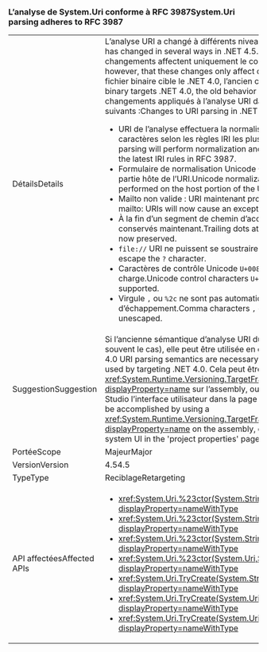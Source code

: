 ### <a name="systemuri-parsing-adheres-to-rfc-3987"></a><span data-ttu-id="35cbe-101">L’analyse de System.Uri conforme à RFC 3987</span><span class="sxs-lookup"><span data-stu-id="35cbe-101">System.Uri parsing adheres to RFC 3987</span></span>

|   |   |
|---|---|
|<span data-ttu-id="35cbe-102">Détails</span><span class="sxs-lookup"><span data-stu-id="35cbe-102">Details</span></span>|<span data-ttu-id="35cbe-103">L’analyse URI a changé à différents niveaux dans le .NET 4.5.</span><span class="sxs-lookup"><span data-stu-id="35cbe-103">URI parsing has changed in several ways in .NET 4.5.</span></span> <span data-ttu-id="35cbe-104">Notez, cependant, que ces changements affectent uniquement le code qui cible le .NET 4.5.</span><span class="sxs-lookup"><span data-stu-id="35cbe-104">Note, however, that these changes only affect code targeting .NET 4.5.</span></span> <span data-ttu-id="35cbe-105">Si un fichier binaire cible le .NET 4.0, l’ancien comportement est appliqué.</span><span class="sxs-lookup"><span data-stu-id="35cbe-105">If a binary targets .NET 4.0, the old behavior will be observed.</span></span> <span data-ttu-id="35cbe-106">Les changements appliqués à l’analyse URI dans le .NET 4.5 sont les suivants :</span><span class="sxs-lookup"><span data-stu-id="35cbe-106">Changes to URI parsing in .NET 4.5 include:</span></span><ul><li><span data-ttu-id="35cbe-107">URI de l’analyse effectuera la normalisation et la vérification des caractères selon les règles IRI les plus récentes dans RFC 3987.</span><span class="sxs-lookup"><span data-stu-id="35cbe-107">URI parsing will perform normalization and character checking according to the latest IRI rules in RFC 3987.</span></span></li><li><span data-ttu-id="35cbe-108">Formulaire de normalisation Unicode C est effectué uniquement sur la partie hôte de l’URI.</span><span class="sxs-lookup"><span data-stu-id="35cbe-108">Unicode normalization form C will only be performed on the host portion of the URI.</span></span></li><li><span data-ttu-id="35cbe-109">Mailto non valide : URI maintenant provoquera une exception.</span><span class="sxs-lookup"><span data-stu-id="35cbe-109">Invalid mailto: URIs will now cause an exception.</span></span></li><li><span data-ttu-id="35cbe-110">À la fin d’un segment de chemin d’accès des points de fin sont conservés maintenant.</span><span class="sxs-lookup"><span data-stu-id="35cbe-110">Trailing dots at the end of a path segment are now preserved.</span></span></li><li><span data-ttu-id="35cbe-111"><code>file://</code> URI ne puissent se soustraire la <code>?</code> caractère.</span><span class="sxs-lookup"><span data-stu-id="35cbe-111"><code>file://</code> URIs do not escape the <code>?</code> character.</span></span></li><li><span data-ttu-id="35cbe-112">Caractères de contrôle Unicode <code>U+0080</code> via <code>U+009F</code> ne sont pas pris en charge.</span><span class="sxs-lookup"><span data-stu-id="35cbe-112">Unicode control characters <code>U+0080</code> through <code>U+009F</code> are not supported.</span></span></li><li><span data-ttu-id="35cbe-113">Virgule <code>,</code> ou <code>%2c</code> ne sont pas automatiquement sans séquence d’échappement.</span><span class="sxs-lookup"><span data-stu-id="35cbe-113">Comma characters <code>,</code> or <code>%2c</code> are not automatically unescaped.</span></span></li></ul>|
|<span data-ttu-id="35cbe-114">Suggestion</span><span class="sxs-lookup"><span data-stu-id="35cbe-114">Suggestion</span></span>|<span data-ttu-id="35cbe-115">Si l’ancienne sémantique d’analyse URI du .NET 4.0 est nécessaire (et c’est souvent le cas), elle peut être utilisée en ciblant le .NET 4.0.</span><span class="sxs-lookup"><span data-stu-id="35cbe-115">If the old .NET 4.0 URI parsing semantics are necessary (they often aren't), they can be used by targeting .NET 4.0.</span></span> <span data-ttu-id="35cbe-116">Cela peut être accompli en utilisant un <xref:System.Runtime.Versioning.TargetFrameworkAttribute?displayProperty=name> sur l’assembly, ou par le système de projet de Visual Studio l’interface utilisateur dans la page de propriétés de projet'.</span><span class="sxs-lookup"><span data-stu-id="35cbe-116">This can be accomplished by using a <xref:System.Runtime.Versioning.TargetFrameworkAttribute?displayProperty=name> on the assembly, or through Visual Studio's project system UI in the 'project properties' page.</span></span>|
|<span data-ttu-id="35cbe-117">Portée</span><span class="sxs-lookup"><span data-stu-id="35cbe-117">Scope</span></span>|<span data-ttu-id="35cbe-118">Majeur</span><span class="sxs-lookup"><span data-stu-id="35cbe-118">Major</span></span>|
|<span data-ttu-id="35cbe-119">Version</span><span class="sxs-lookup"><span data-stu-id="35cbe-119">Version</span></span>|<span data-ttu-id="35cbe-120">4.5</span><span class="sxs-lookup"><span data-stu-id="35cbe-120">4.5</span></span>|
|<span data-ttu-id="35cbe-121">Type</span><span class="sxs-lookup"><span data-stu-id="35cbe-121">Type</span></span>|<span data-ttu-id="35cbe-122">Reciblage</span><span class="sxs-lookup"><span data-stu-id="35cbe-122">Retargeting</span></span>|
|<span data-ttu-id="35cbe-123">API affectées</span><span class="sxs-lookup"><span data-stu-id="35cbe-123">Affected APIs</span></span>|<ul><li><xref:System.Uri.%23ctor(System.String)?displayProperty=nameWithType></li><li><xref:System.Uri.%23ctor(System.String,System.Boolean)?displayProperty=nameWithType></li><li><xref:System.Uri.%23ctor(System.String,System.UriKind)?displayProperty=nameWithType></li><li><xref:System.Uri.%23ctor(System.Uri,System.String)?displayProperty=nameWithType></li><li><xref:System.Uri.TryCreate(System.String,System.UriKind,System.Uri@)?displayProperty=nameWithType></li><li><xref:System.Uri.TryCreate(System.Uri,System.String,System.Uri@)?displayProperty=nameWithType></li><li><xref:System.Uri.TryCreate(System.Uri,System.Uri,System.Uri@)?displayProperty=nameWithType></li></ul>|

